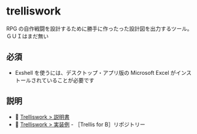 # trelliswork

RPG の自作戦闘を設計するために勝手に作ったった設計図を出力するツール。ＧＵＩはまだ無い  


## 必須

* Exshell を使うには、デスクトップ・アプリ版の Microsoft Excel がインストールされていることが必要です


## 説明

* 📖 [Trelliswork > 説明書](https://github.com/muzudho/trelliswork/tree/main/docs)
* 📖 [Trelliswork > 実装例](https://github.com/muzudho/trellis-for-b) - ［Trellis for B］リポジトリー
